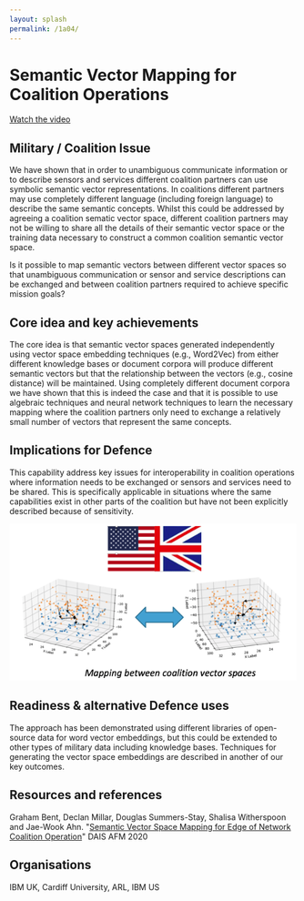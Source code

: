 ```yaml
---
layout: splash
permalink: /1a04/
---
```


# Semantic Vector Mapping for Coalition Operations

[Watch the video](https://ibm.box.com/v/Showcase-1a04-video)

## Military / Coalition Issue
We have shown that in order to unambiguous communicate information or to describe sensors and services different coalition partners can use symbolic semantic vector representations. In coalitions different partners may use completely different language (including foreign language) to describe the same semantic concepts. Whilst this could be addressed by agreeing a coalition sematic vector space, different coalition partners may not be willing to share all the details of their semantic vector space or the training data necessary to construct a common coalition semantic vector space. 

<!-- ![image info](/dais/achievements/images/test.png) -->

Is it possible to map semantic vectors between different vector spaces so that unambiguous communication or sensor and service descriptions can be exchanged and between coalition partners required to achieve specific mission goals?

## Core idea and key achievements
The core idea is that semantic vector spaces generated independently using vector space embedding techniques (e.g., Word2Vec) from either different knowledge bases or document corpora will produce different semantic vectors but that the relationship between the vectors (e.g., cosine distance) will be maintained. Using completely different document corpora we have shown that this is indeed the case and that it is possible to use algebraic techniques and neural network techniques to learn the necessary mapping where the coalition partners only need to exchange a relatively small number of vectors that represent the same concepts.

## Implications for Defence
This capability address key issues for interoperability in coalition operations where information needs to be exchanged or sensors and services need to be shared.  This is specifically applicable in situations where the same capabilities exist in other parts of the coalition but have not been explicitly described because of sensitivity.

![image info](/dais/achievements/images/1a04-fig1.png)

## Readiness & alternative Defence uses
The approach has been demonstrated using different libraries of open-source data for word vector embeddings, but this could be extended to other types of military data including knowledge bases. Techniques for generating the vector space embeddings are described in another of our key outcomes.

<!-- ![image info](/dais/achievements/images/1a02_figure1.jpg) -->

## Resources and references 
Graham Bent, Declan Millar, Douglas Summers-Stay, Shalisa Witherspoon and Jae-Wook Ahn. "[Semantic Vector Space Mapping for Edge of Network Coalition Operation](/doc-6106/)" DAIS AFM 2020

## Organisations
IBM UK, Cardiff University, ARL, IBM US
